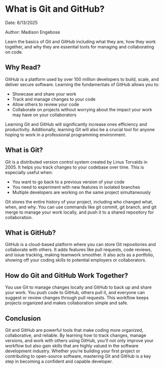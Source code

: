 # What is Git and GitHub?
Date: 6/13/2025 

Author: Madison Engebose

Learn the basics of Git and GitHub including what they are, how they work together, and why they are essential tools for managing and collaborating on code.

## Why Read?
GitHub is a platform used by over 100 million developers to build, scale, and deliver secure software. Learning the fundamentals of GitHub allows you to:
- Showcase and share your work
- Track and manage changes to your code
- Allow others to review your code
- Collaborate on projects without worrying about the impact your work may have on your collaborators

Learning Git and GitHub will significantly increase ones efficiency and productivity. Additionally, learning Git will also be a crucial tool for anyone hoping to work in a professional programming environment.

## What is Git?
Git is a distributed version control system created by Linus Torvalds in 2005. It helps you track changes to your codebase over time. This is especially useful when:
- You want to go back to a previous version of your code
- You need to experiment with new features in isolated branches
- Multiple developers are working on the same project simultaneously

Git stores the entire history of your project, including who changed what, when, and why. You can use commands like git commit, git branch, and git merge to manage your work locally, and push it to a shared repository for collaboration.

## What is GitHub?
GitHub is a cloud-based platform where you can store Git repositories and collaborate with others. It adds features like pull requests, code reviews, and issue tracking, making teamwork smoother. It also acts as a portfolio, showing off your coding skills to potential employers or collaborators.

## How do Git and GitHub Work Together?
You use Git to manage changes locally and GitHub to back up and share your work. You push code to GitHub, others pull it, and everyone can suggest or review changes through pull requests. This workflow keeps projects organized and makes collaboration simple and safe.

## Conclusion
Git and GitHub are powerful tools that make coding more organized, collaborative, and reliable. By learning how to track changes, manage versions, and work with others using GitHub, you'll not only improve your workflow but also gain skills that are highly valued in the software development industry. Whether you’re building your first project or contributing to open-source software, mastering Git and GitHub is a key step in becoming a confident and capable developer.
